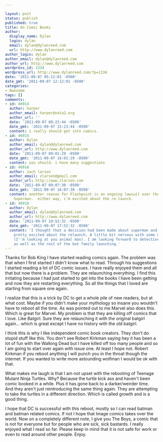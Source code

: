 ```yaml
---

layout: post
status: publish
published: true
title: On Comic Books
author:
  display_name: Dylan
  login: dylan
  email: dylan@dylanreed.com
  url: http://www.dylanreed.com
author_login: dylan
author_email: dylan@dylanreed.com
author_url: http://www.dylanreed.com
wordpress_id: 1334
wordpress_url: http://www.dylanreed.com/?p=1334
date: '2011-09-07 05:12:01 -0500'
date_gmt: '2011-09-07 12:12:01 -0500'
categories:
- Awesome
tags: []
comments:
- id: 46914
  author: harper
  author_email: harper@nata2.org
  author_url: ''
  date: '2011-09-07 08:23:44 -0500'
  date_gmt: '2011-09-07 15:23:44 -0500'
  content: i really should get into comics.
- id: 46915
  author: Dylan
  author_email: dylan@dylanreed.com
  author_url: http://www.dylanreed.com
  date: '2011-09-07 09:01:29 -0500'
  date_gmt: '2011-09-07 16:01:29 -0500'
  content: you should. i have many suggestions
- id: 46916
  author: zach larson
  author_email: zlarson@gmail.com
  author_url: http://www.zlarson.com
  date: '2011-09-07 09:07:30 -0500'
  date_gmt: '2011-09-07 16:07:30 -0500'
  content: another reason for Flashpoint is an ongoing lawsuit over the rights to
    Superman.  either way, i'm excited about the re-launch.
- id: 46918
  author: Dylan
  author_email: dylan@dylanreed.com
  author_url: http://www.dylanreed.com
  date: '2011-09-07 10:52:32 -0500'
  date_gmt: '2011-09-07 17:52:32 -0500'
  content: 'I thought that a decision had been made about superman and DC won. I am
    pretty excited about the relaunch. A little bit nervous with some of the titles
    (I''m looking at you animal man). I am looking forward to detective comics #1
    as well as the rest of the bat family launching.'
---
```


Thanks for Bob King I have started reading comics again. The problem was that when I first started I didn't know what to read. Through his suggestions I started reading a lot of DC comic issues. I have really enjoyed them and all that but now there is a problem. They are relaunching everything. I find this irritating because I had just started to get into the books I have been getting and now they are restarting everything. So all the things that I loved are starting from square one again.

I realize that this is a trick by DC to get a whole pile of new readers, but at what cost. Maybe if you didn't make your mythology so insane you wouldn't have to reboot all the time. As was pointed out to me Marvel also does this. Which is great for Marvel. My problem is that they are killing off comics that I love. Like Batgirl. Sure they are relaunching it with the original batgirl again... which is great except I have no history with the old batgirl.

I think this is why I like independent comic book creators. They don't do stupid stuff like this. You don't see Robert Kirkman saying hey it has been a lot of fun with the Walking Dead but I have killed off too many people and so I am going to start over again with issue one. At least I hope not. Robert Kirkman if you reboot anything I will punch you in the throat though the internet. If you wanted to write more astounding wolfman I would be ok with that.

What makes me laugh is that I am not upset with the rebooting of Teenage Mutant Ninja Turtles. Why? Because the turtle kick ass and haven't been comic booked in a while. Plus it has gone back to a darker/weirder time. And they aren't just reintroducing the same thing again. They are attempting to take the turtles in a different direction. Which is called growth and is a good thing.

I hope that DC is successful with this reboot, mostly so I can read batman and batman related comics. If not I hope that Image comics takes over the world. Now on a completely different note, I give you The Boys, a comic that is not for everyone but for people who are sick, sick bastards. I really enjoyed what I read so far. Please keep in mind that it is not safe for work or even to read around other people. Enjoy.

  

